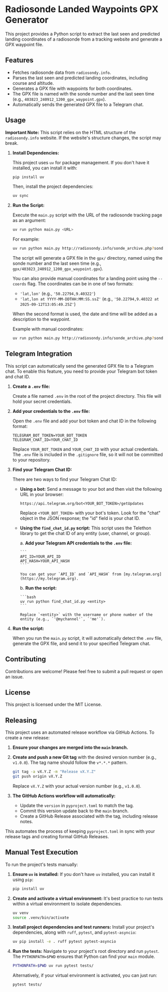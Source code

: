 # Radiosonde Landed Waypoints GPX Generator

This project provides a Python script to extract the last seen and predicted landing coordinates of a radiosonde from a tracking website and generate a GPX waypoint file.

## Features

*   Fetches radiosonde data from `radiosondy.info`.
*   Parses the last seen and predicted landing coordinates, including course and altitude.
*   Generates a GPX file with waypoints for both coordinates.
*   The GPX file is named with the sonde number and the last seen time (e.g., `403823_240912_1200_gpx_waypoint.gpx`).
*   Automatically sends the generated GPX file to a Telegram chat.

## Usage

**Important Note:** This script relies on the HTML structure of the `radiosondy.info` website. If the website's structure changes, the script may break.

1.  **Install Dependencies:**

    This project uses `uv` for package management. If you don't have it installed, you can install it with:

    ```bash
    pip install uv
    ```

    Then, install the project dependencies:

    ```bash
    uv sync
    ```

2.  **Run the Script:**

    Execute the `main.py` script with the URL of the radiosonde tracking page as an argument:

    ```bash
    uv run python main.py <URL>
    ```

    For example:

    ```bash
    uv run python main.py http://radiosondy.info/sonde_archive.php?sondenumber=W1150792
    ```

    The script will generate a GPX file in the `gpx/` directory, named using the sonde number and the last seen time (e.g., `gpx/403823_240912_1200_gpx_waypoint.gpx`).

    You can also provide manual coordinates for a landing point using the `--coords` flag. The coordinates can be in one of two formats:
    *   `'lat,lon'` (e.g., `'50.22794,9.40322'`)
    *   `'lat,lon at YYYY-MM-DDTHH:MM:SS.ssZ'` (e.g., `'50.22794,9.40322 at 2025-09-12T13:05:49.25Z'`)

    When the second format is used, the date and time will be added as a description to the waypoint.

    Example with manual coordinates:
    ```bash
    uv run python main.py http://radiosondy.info/sonde_archive.php?sondenumber=W1150792 --coords '50.22794,9.40322 at 2025-09-12T13:05:49.25Z'
    ```

## Telegram Integration

This script can automatically send the generated GPX file to a Telegram chat. To enable this feature, you need to provide your Telegram bot token and chat ID.

1.  **Create a `.env` file:**

    Create a file named `.env` in the root of the project directory. This file will hold your secret credentials.

2.  **Add your credentials to the `.env` file:**

    Open the `.env` file and add your bot token and chat ID in the following format:

    ```
    TELEGRAM_BOT_TOKEN=YOUR_BOT_TOKEN
    TELEGRAM_CHAT_ID=YOUR_CHAT_ID
    ```

    Replace `YOUR_BOT_TOKEN` and `YOUR_CHAT_ID` with your actual credentials. The `.env` file is included in the `.gitignore` file, so it will not be committed to your repository.

3.  **Find your Telegram Chat ID:**

    There are two ways to find your Telegram Chat ID:

    *   **Using a bot:** Send a message to your bot and then visit the following URL in your browser:

        ```
        https://api.telegram.org/bot<YOUR_BOT_TOKEN>/getUpdates
        ```

        Replace `<YOUR_BOT_TOKEN>` with your bot's token. Look for the "chat" object in the JSON response; the "id" field is your chat ID.

    *   **Using the `find_chat_id.py` script:** This script uses the Telethon library to get the chat ID of any entity (user, channel, or group).

        a.  **Add your Telegram API credentials to the `.env` file:**

            ```
            API_ID=YOUR_API_ID
            API_HASH=YOUR_API_HASH
            ```

            You can get your `API_ID` and `API_HASH` from [my.telegram.org](https://my.telegram.org).

        b.  **Run the script:**

            ```bash
            uv run python find_chat_id.py <entity>
            ```

            Replace `<entity>` with the username or phone number of the entity (e.g., `'@mychannel'`, `'me'`).

4.  **Run the script:**

    When you run the `main.py` script, it will automatically detect the `.env` file, generate the GPX file, and send it to your specified Telegram chat.

## Contributing

Contributions are welcome! Please feel free to submit a pull request or open an issue.

## License

This project is licensed under the MIT License.

## Releasing

This project uses an automated release workflow via GitHub Actions. To create a new release:

1.  **Ensure your changes are merged into the `main` branch.**

2.  **Create and push a new Git tag** with the desired version number (e.g., `v1.0.0`). The tag name should follow the `v*.*.*` pattern.
    ```bash
    git tag -a vX.Y.Z -m "Release vX.Y.Z"
    git push origin vX.Y.Z
    ```
    Replace `vX.Y.Z` with your actual version number (e.g., `v1.0.0`).

3.  **The GitHub Actions workflow will automatically:**
    *   Update the `version` in `pyproject.toml` to match the tag.
    *   Commit this version update back to the `main` branch.
    *   Create a GitHub Release associated with the tag, including release notes.

This automates the process of keeping `pyproject.toml` in sync with your release tags and creating formal GitHub Releases.

## Manual Test Execution

To run the project's tests manually:

1.  **Ensure `uv` is installed:**
    If you don't have `uv` installed, you can install it using `pip`:
    ```bash
    pip install uv
    ```

2.  **Create and activate a virtual environment:**
    It's best practice to run tests within a virtual environment to isolate dependencies.
    ```bash
    uv venv
    source .venv/bin/activate
    ```

3.  **Install project dependencies and test runners:**
    Install your project's dependencies, along with `ruff`, `pytest`, and `pytest-asyncio`:
    ```bash
    uv pip install -e . ruff pytest pytest-asyncio
    ```

4.  **Run the tests:**
    Navigate to your project's root directory and run `pytest`. The `PYTHONPATH=$PWD` ensures that Python can find your `main` module.
    ```bash
    PYTHONPATH=$PWD uv run pytest tests/
    ```
    Alternatively, if your virtual environment is activated, you can just run:
    ```bash
    pytest tests/
    ```